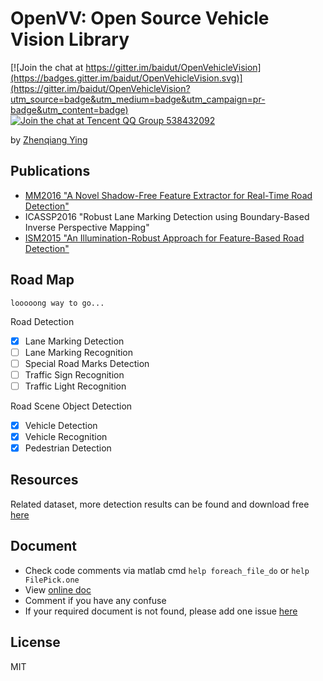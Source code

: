 # OpenVV: Open Source Vehicle Vision Library

[![Join the chat at https://gitter.im/baidut/OpenVehicleVision](https://badges.gitter.im/baidut/OpenVehicleVision.svg)](https://gitter.im/baidut/OpenVehicleVision?utm_source=badge&utm_medium=badge&utm_campaign=pr-badge&utm_content=badge)
[![Join the chat at Tencent QQ Group 538432092](https://img.shields.io/badge/chat%20on-QQ-green.svg)](doc/join-qq-group.md)


by [Zhenqiang Ying](https://github.com/baidut/)

## Publications

- [MM2016 "A Novel Shadow-Free Feature Extractor for Real-Time Road Detection"](https://github.com/baidut/Shaffer)
- ICASSP2016 "Robust Lane Marking Detection using Boundary-Based Inverse Perspective Mapping"
- [ISM2015 "An Illumination-Robust Approach for Feature-Based Road Detection"](https://github.com/baidut/s-prime)

## Road Map

    looooong way to go...

Road Detection

- [x] Lane Marking Detection
- [ ] Lane Marking Recognition
- [ ] Special Road Marks Detection
- [ ] Traffic Sign Recognition
- [ ] Traffic Light Recognition

Road Scene Object Detection

- [x] Vehicle Detection
- [x] Vehicle Recognition
- [x] Pedestrian Detection

## Resources

Related dataset, more detection results can be found and download free [here](http://pan.baidu.com/s/1eQ8V2aY#path=%252F%25E9%25A1%25B9%25E7%259B%25AE%25E5%2585%25AC%25E5%25BC%2580%252FOpenVehicleVision)

## Document

* Check code comments via matlab cmd `help foreach_file_do` or `help FilePick.one` 
* View [online doc](https://github.com/baidut/OpenVehicleVision/issues?q=is%3Aissue+is%3Aclosed+label%3Adocument) 
* Comment if you have any confuse
* If your required document is not found, please add one issue [here](https://github.com/baidut/OpenVehicleVision/issues/new)

## License

MIT
